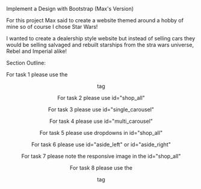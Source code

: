 Implement a Design with Bootstrap (Max's Version)

For this project Max said to create a website themed
around a hobby of mine so of course I chose Star Wars!

I wanted to create a dealership style website but instead
of selling cars they would be selling salvaged and rebuilt
starships from the stra wars universe, Rebel and Imperial 
alike!

Section Outline:

For task 1 please use the <header> tag

For task 2 please use id="shop_all"

For task 3 please use id="single_carousel"

For task 4 please use id="multi_carousel"

For task 5 please use dropdowns in id="shop_all"

For task 6 please use id="aside_left" or id="aside_right"

For task 7 please note the responsive image in the id="shop_all"

For task 8 please use the <footer> tag